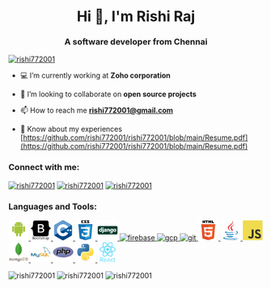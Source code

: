<h1 align="center">Hi 👋, I'm Rishi Raj</h1>
<h3 align="center">A software developer from Chennai</h3>

<p align="left"> <a href="https://github.com/ryo-ma/github-profile-trophy"><img src="https://github-profile-trophy.vercel.app/?username=rishi772001" alt="rishi772001" /></a> </p>

<!-- - 🔭 I’m currently working on [voice prescription](https://github.com/rishi772001/Voice-Prescription) -->

- 💻 I’m currently working at **Zoho corporation**

- 👯 I’m looking to collaborate on **open source projects**

- 📫 How to reach me **rishi772001@gmail.com**

- 📄 Know about my experiences [https://github.com/rishi772001/rishi772001/blob/main/Resume.pdf](https://github.com/rishi772001/rishi772001/blob/main/Resume.pdf)

<h3 align="left">Connect with me:</h3>
<p align="left">
<a href="https://linkedin.com/in/rishi772001" target="blank"><img align="center" src="https://cdn.jsdelivr.net/npm/simple-icons@3.0.1/icons/linkedin.svg" alt="rishi772001" height="30" width="40" /></a>
<a href="https://www.hackerrank.com/rishi772001" target="blank"><img align="center" src="https://cdn.jsdelivr.net/npm/simple-icons@3.0.1/icons/hackerrank.svg" alt="rishi772001" height="30" width="40" /></a>
<a href="https://www.leetcode.com/rishi772001" target="blank"><img align="center" src="https://cdn.jsdelivr.net/npm/simple-icons@3.0.1/icons/leetcode.svg" alt="rishi772001" height="30" width="40" /></a>
</p>

<h3 align="left">Languages and Tools:</h3>
<p align="left"> <a href="https://developer.android.com" target="_blank"> <img src="https://raw.githubusercontent.com/devicons/devicon/master/icons/android/android-original-wordmark.svg" alt="android" width="40" height="40"/> </a> <a href="https://getbootstrap.com" target="_blank"> <img src="https://raw.githubusercontent.com/devicons/devicon/master/icons/bootstrap/bootstrap-plain-wordmark.svg" alt="bootstrap" width="40" height="40"/> </a> <a href="https://www.w3schools.com/cpp/" target="_blank"> <img src="https://raw.githubusercontent.com/devicons/devicon/master/icons/cplusplus/cplusplus-original.svg" alt="cplusplus" width="40" height="40"/> </a> <a href="https://www.w3schools.com/css/" target="_blank"> <img src="https://raw.githubusercontent.com/devicons/devicon/master/icons/css3/css3-original-wordmark.svg" alt="css3" width="40" height="40"/> </a> <a href="https://www.djangoproject.com/" target="_blank"> <img src="https://raw.githubusercontent.com/devicons/devicon/master/icons/django/django-original.svg" alt="django" width="40" height="40"/> </a> <a href="https://firebase.google.com/" target="_blank"> <img src="https://www.vectorlogo.zone/logos/firebase/firebase-icon.svg" alt="firebase" width="40" height="40"/> </a> <a href="https://cloud.google.com" target="_blank"> <img src="https://www.vectorlogo.zone/logos/google_cloud/google_cloud-icon.svg" alt="gcp" width="40" height="40"/> </a> <a href="https://git-scm.com/" target="_blank"> <img src="https://www.vectorlogo.zone/logos/git-scm/git-scm-icon.svg" alt="git" width="40" height="40"/> </a> <a href="https://www.w3.org/html/" target="_blank"> <img src="https://raw.githubusercontent.com/devicons/devicon/master/icons/html5/html5-original-wordmark.svg" alt="html5" width="40" height="40"/> </a> <a href="https://www.java.com" target="_blank"> <img src="https://raw.githubusercontent.com/devicons/devicon/master/icons/java/java-original.svg" alt="java" width="40" height="40"/> </a> <a href="https://developer.mozilla.org/en-US/docs/Web/JavaScript" target="_blank"> <img src="https://raw.githubusercontent.com/devicons/devicon/master/icons/javascript/javascript-original.svg" alt="javascript" width="40" height="40"/> </a> <a href="https://www.mongodb.com/" target="_blank"> <img src="https://raw.githubusercontent.com/devicons/devicon/master/icons/mongodb/mongodb-original-wordmark.svg" alt="mongodb" width="40" height="40"/> </a> <a href="https://www.mysql.com/" target="_blank"> <img src="https://raw.githubusercontent.com/devicons/devicon/master/icons/mysql/mysql-original-wordmark.svg" alt="mysql" width="40" height="40"/> </a> <a href="https://www.php.net" target="_blank"> <img src="https://raw.githubusercontent.com/devicons/devicon/master/icons/php/php-original.svg" alt="php" width="40" height="40"/> </a> <a href="https://www.python.org" target="_blank"> <img src="https://raw.githubusercontent.com/devicons/devicon/master/icons/python/python-original.svg" alt="python" width="40" height="40"/> </a> <a href="https://reactjs.org/" target="_blank"> <img src="https://raw.githubusercontent.com/devicons/devicon/master/icons/react/react-original-wordmark.svg" alt="react" width="40" height="40"/> </a> </p>



<img align="center" src="https://github-readme-stats.vercel.app/api?username=rishi772001&show_icons=true&locale=en" alt="rishi772001" />

<img align="center" src="https://github-readme-stats.vercel.app/api/top-langs?username=rishi772001&show_icons=true&locale=en&layout=compact" alt="rishi772001" />

<img align="center" src="https://github-readme-streak-stats.herokuapp.com/?user=rishi772001&" alt="rishi772001" />
